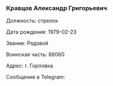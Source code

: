### Кравцов Александр Григорьевич

Должность: стрелок

Дата рождения: 1979-02-23

Звание: Рядовой

Воинская часть: 88060

Адрес: г. Горловка

Сообщение в Telegram: []()
